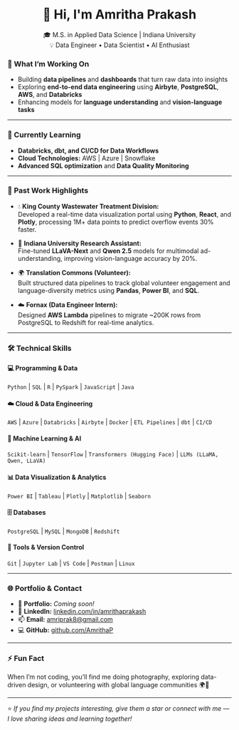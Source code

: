   <div align="center">

# 👋 Hi, I'm Amritha Prakash  
🎓 M.S. in Applied Data Science | Indiana University  
💡 Data Engineer • Data Scientist • AI Enthusiast  

</div>

### 🔭 What I’m Working On
- Building **data pipelines** and **dashboards** that turn raw data into insights  
- Exploring **end-to-end data engineering** using **Airbyte**, **PostgreSQL**, **AWS**, and **Databricks**  
- Enhancing models for **language understanding** and **vision-language tasks**  

---

### 🌱 Currently Learning
- **Databricks, dbt, and CI/CD for Data Workflows**  
- **Cloud Technologies:** AWS | Azure | Snowflake  
- **Advanced SQL optimization** and **Data Quality Monitoring**

---

### 💼 Past Work Highlights
- 💧 **King County Wastewater Treatment Division:**  
  Developed a real-time data visualization portal using **Python**, **React**, and **Plotly**, processing 1M+ data points to predict overflow events 30% faster.  

- 🧠 **Indiana University Research Assistant:**  
  Fine-tuned **LLaVA-Next** and **Qwen 2.5** models for multimodal ad-understanding, improving vision-language accuracy by 20%.  

- 🌍 **Translation Commons (Volunteer):**  
  Built structured data pipelines to track global volunteer engagement and language-diversity metrics using **Pandas**, **Power BI**, and **SQL**.  

- ☁️ **Fornax (Data Engineer Intern):**  
  Designed **AWS Lambda** pipelines to migrate ~200K rows from PostgreSQL to Redshift for real-time analytics.  

---

### 🛠️ Technical Skills  

#### 💻 Programming & Data  
`Python` | `SQL` | `R` | `PySpark` | `JavaScript` | `Java` 

#### ☁️ Cloud & Data Engineering  
`AWS` | `Azure` | `Databricks` | `Airbyte` | `Docker` | `ETL Pipelines` | `dbt` | `CI/CD`

#### 🧠 Machine Learning & AI  
`Scikit-learn` | `TensorFlow` | `Transformers (Hugging Face)` | `LLMs (LLaMA, Qwen, LLaVA)`  

#### 📊 Data Visualization & Analytics  
`Power BI` | `Tableau` | `Plotly` | `Matplotlib` | `Seaborn`  

#### 🗄️ Databases  
`PostgreSQL` | `MySQL` | `MongoDB` | `Redshift`  

#### 🧩 Tools & Version Control  
`Git` | `Jupyter Lab` | `VS Code` | `Postman` | `Linux`

---

### 🌐 Portfolio & Contact  

- 📂 **Portfolio:** *Coming soon!*  
- 💼 **LinkedIn:** [linkedin.com/in/amrithaprakash](https://www.linkedin.com/in/amrithaprakash)  
- 📫 **Email:** [amriprak8@gmail.com](mailto:amriprak8@gmail.com)  
- 💻 **GitHub:** [github.com/AmrithaP](https://github.com/AmrithaP)

---

### ⚡ Fun Fact  
When I’m not coding, you’ll find me doing photography, exploring data-driven design, or volunteering with global language communities 🌍🎥  

---

⭐ *If you find my projects interesting, give them a star or connect with me — I love sharing ideas and learning together!*
